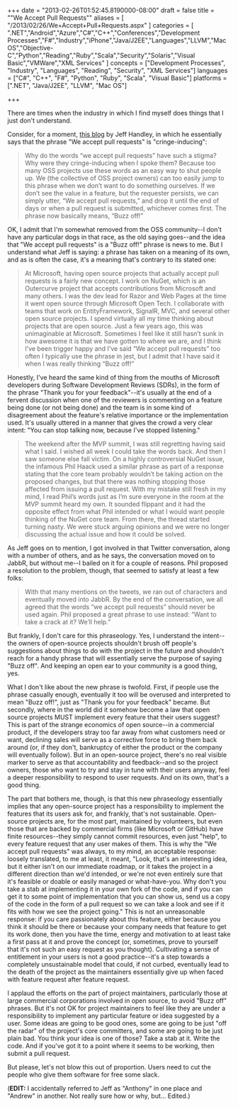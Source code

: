 +++
date = "2013-02-26T01:52:45.8190000-08:00"
draft = false
title = "\"We Accept Pull Requests\""
aliases = [
	"/2013/02/26/We+Accept+Pull+Requests.aspx"
]
categories = [
	".NET","Android","Azure","C#","C++","Conferences","Development Processes","F#","Industry","iPhone","Java/J2EE","Languages","LLVM","Mac OS","Objective-C","Python","Reading","Ruby","Scala","Security","Solaris","Visual Basic","VMWare","XML Services"
]
concepts = ["Development Processes", "Industry", "Languages", "Reading", "Security", "XML Services"]
languages = ["C#", "C++", "F#", "Python", "Ruby", "Scala", "Visual Basic"]
platforms = [".NET", "Java/J2EE", "LLVM", "Mac OS"]
 
+++
<p>There are times when the industry in which I find myself does things that I just don't understand.</p>

<p>Consider, for a moment, <a href="http://jeffhandley.com/archive/2013/02/25/The-We-accept-pull-requests-Addiction.aspx">this blog</a> by Jeff Handley, in which he essentially says that the phrase "We accept pull requests" is "cringe-inducing":
<blockquote>
Why do the words “we accept pull requests” have such a stigma?  Why were they cringe-inducing when I spoke them?  Because too many OSS projects use these words as an easy way to shut people up.  We (the collective of OSS project owners) can too easily jump to this phrase when we don’t want to do something ourselves.  If we don’t see the value in a feature, but the requester persists, we can simply utter, “We accept pull requests,” and drop it until the end of days or when a pull request is submitted, whichever comes first.  The phrase now basically means, “Buzz off!”
</blockquote>
OK, I admit that I'm somewhat removed from the OSS community--I don't have any particular dogs in that race, as the old saying goes--and the idea that "We accept pull requests" is a "Buzz off!" phrase is news to me. But I understand what Jeff is saying: a phrase has taken on a meaning of its own, and as is often the case, it's a meaning that's contrary to its stated one:
<blockquote>
At Microsoft, having open source projects that actually accept pull requests is a fairly new concept.  I work on NuGet, which is an Outercurve project that accepts contributions from Microsoft and many others.  I was the dev lead for Razor and Web Pages at the time it went open source through Microsoft Open Tech.  I collaborate with teams that work on EntityFramework, SignalR, MVC, and several other open source projects.  I spend virtually all my time thinking about projects that are open source.  Just a few years ago, this was unimaginable at Microsoft.  Sometimes I feel like it still hasn’t sunk in how awesome it is that we have gotten to where we are, and I think I’ve been trigger happy and I’ve said “We accept pull requests” too often  I typically use the phrase in jest, but I admit that I have said it when I was really thinking “Buzz off!”
</blockquote>
Honestly, I've heard the same kind of thing from the mouths of Microsoft developers during Software Development Reviews (SDRs), in the form of the phrase "Thank you for your feedback"--it's usually at the end of a fervent discussion when one of the reviewers is commenting on a feature being done (or not being done) and the team is in some kind of disagreement about the feature's relative importance or the implementation used. It's usually uttered in a manner that gives the crowd a very clear intent: "You can stop talking now, because I've stopped listening."
<blockquote>
The weekend after the MVP summit, I was still regretting having said what I said.  I wished all week I could take the words back.  And then I saw someone else fall victim.  On a highly controversial NuGet issue, the infamous Phil Haack used a similar phrase as part of a response stating that the core team probably wouldn’t be taking action on the proposed changes, but that there was nothing stopping those affected from issuing a pull request.  With my mistake still fresh in my mind, I read Phil’s words just as I’m sure everyone in the room at the MVP summit heard my own.  It sounded flippant and it had the opposite effect from what Phil intended or what I would want people thinking of the NuGet core team.  From there, the thread started turning nasty.  We were stuck arguing opinions and we were no longer discussing the actual issue and how it could be solved.
</blockquote>
As Jeff goes on to mention, I got involved in that Twitter conversation, along with a number of others, and as he says, the conversation moved on to JabbR, but without me--I bailed on it for a couple of reasons. Phil proposed a resolution to the problem, though, that seemed to satisfy at least a few folks:
<blockquote>
With that many mentions on the tweets, we ran out of characters and eventually moved into JabbR.  By the end of the conversation, we all agreed that the words “we accept pull requests” should never be used again.  Phil proposed a great phrase to use instead: “Want to take a crack at it? We’ll help.”
</blockquote>
But frankly, I don't care for this phraseology. Yes, I understand the intent--the owners of open-source projects shouldn't brush off people's suggestions about things to do with the project in the future and shouldn't reach for a handy phrase that will essentially serve the purpose of saying "Buzz off". And keeping an open ear to your community is a good thing, yes.</p>

<p>What I don't like about the new phrase is twofold. First, if people use the phrase casually enough, eventually it too will be overused and interpreted to mean "Buzz off!", just as "Thank you for your feedback" became. But secondly, where in the world did it somehow become a law that open source projects MUST implement every feature that their users suggest? This is part of the strange economics of open source--in a commercial product, if the developers stray too far away from what customers need or want, declining sales will serve as a corrective force to bring them back around (or, if they don't, bankruptcy of either the product or the company will eventually follow). But in an open-source project, there's no real visible marker to serve as that accountability and feedback--and so the project owners, those who want to try and stay in tune with their users anyway, feel a deeper responsibility to respond to user requests. And on its own, that's a good thing.</p>

<p>The part that bothers me, though, is that this new phraseology essentially implies that any open-source project has a responsibility to implement the features that its users ask for, and frankly, that's not sustainable. Open-source projects are, for the most part, maintained by volunteers, but even those that are backed by commercial firms (like Microsoft or GitHub) have finite resources--they simply cannot commit resources, even just "help", to every feature request that any user makes of them. This is why the "We accept pull requests" was always, to my mind, an acceptable response: loosely translated, to me at least, it meant, "Look, that's an interesting idea, but it either isn't on our immediate roadmap, or it takes the project in a different direction than we'd intended, or we're not even entirely sure that it's feasible or doable or easily managed or what-have-you. Why don't you take a stab at implementing it in your own fork of the code, and if you can get it to some point of implementation that you can show us, send us a copy of the code in the form of a pull request so we can take a look and see if it fits with how we see the project going." This is not an unreasonable response: if you care passionately about this feature, either because you think it should be there or because your company needs that feature to get its work done, then you have the time, energy and motivation to at least take a first pass at it and prove the concept (or, sometimes, prove to yourself that it's not such an easy request as you thought). Cultivating a sense of entitlement in your users is not a good practice--it's a step towards a completely unsustainable model that could, if not curbed, eventually lead to the death of the project as the maintainers essentially give up when faced with feature request after feature request.</p>

<p>I applaud the efforts on the part of project maintainers, particularly those at large commercial corporations involved in open source, to avoid "Buzz off" phrases. But it's not OK for project maintainers to feel like they are under a responsibility to implement any particular feature or idea suggested by a user. Some ideas are going to be good ones, some are going to be just "off the radar" of the project's core committers, and some are going to be just plain bad. You think your idea is one of those? Take a stab at it. Write the code. And if you've got it to a point where it seems to be working, then submit a pull request.</p>

<p>But please, let's not blow this out of proportion. Users need to cut the people who give them software for free some slack.</p>

<p>(<b>EDIT:</b> I accidentally referred to Jeff as "Anthony" in one place and "Andrew" in another. Not really sure how or why, but... Edited.)</p>
 
